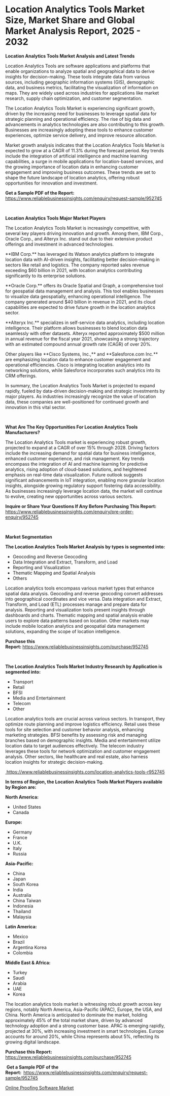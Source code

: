 <p><h1>Location Analytics Tools Market Size, Market Share and Global Market Analysis Report, 2025 - 2032</h1></p><p><strong>Location Analytics Tools Market Analysis and Latest Trends</strong></p>
<p><p>Location Analytics Tools are software applications and platforms that enable organizations to analyze spatial and geographical data to derive insights for decision-making. These tools integrate data from various sources, including geographic information systems (GIS), demographic data, and business metrics, facilitating the visualization of information on maps. They are widely used across industries for applications like market research, supply chain optimization, and customer segmentation.</p><p>The Location Analytics Tools Market is experiencing significant growth, driven by the increasing need for businesses to leverage spatial data for strategic planning and operational efficiency. The rise of big data and advancements in analytics technologies are also contributing to this growth. Businesses are increasingly adopting these tools to enhance customer experiences, optimize service delivery, and improve resource allocation.</p><p>Market growth analysis indicates that the Location Analytics Tools Market is expected to grow at a CAGR of 11.3% during the forecast period. Key trends include the integration of artificial intelligence and machine learning capabilities, a surge in mobile applications for location-based services, and the growing importance of location data in enhancing customer engagement and improving business outcomes. These trends are set to shape the future landscape of location analytics, offering robust opportunities for innovation and investment.</p></p>
<p><strong>Get a Sample PDF of the Report:&nbsp;</strong> <a href="https://www.reliablebusinessinsights.com/enquiry/request-sample/952745?utm_campaign=2247&utm_medium=2&utm_source=Github&utm_content=ia&utm_term=06032025&utm_id=location-analytics-tools">https://www.reliablebusinessinsights.com/enquiry/request-sample/952745</a></p>
<p>&nbsp;</p>
<p><strong>Location Analytics Tools Major Market Players</strong></p>
<p><p>The Location Analytics Tools Market is increasingly competitive, with several key players driving innovation and growth. Among them, IBM Corp., Oracle Corp., and Alteryx Inc. stand out due to their extensive product offerings and investment in advanced technologies.</p><p>**IBM Corp.** has leveraged its Watson analytics platform to integrate location data with AI-driven insights, facilitating better decision-making in sectors like retail and logistics. The company reported sales revenue exceeding $60 billion in 2021, with location analytics contributing significantly to its enterprise solutions.</p><p>**Oracle Corp.** offers its Oracle Spatial and Graph, a comprehensive tool for geospatial data management and analysis. This tool enables businesses to visualize data geospatially, enhancing operational intelligence. The company generated around $40 billion in revenue in 2021, and its cloud capabilities are expected to drive future growth in the location analytics sector.</p><p>**Alteryx Inc.** specializes in self-service data analytics, including location intelligence. Their platform allows businesses to blend location data seamlessly with other datasets. Alteryx reported approximately $500 million in annual revenue for the fiscal year 2021, showcasing a strong trajectory with an estimated compound annual growth rate (CAGR) of over 20%.</p><p>Other players like **Cisco Systems, Inc.,** and **Salesforce.com Inc.** are emphasizing location data to enhance customer engagement and operational efficiencies. Cisco is integrating location analytics into its networking solutions, while Salesforce incorporates such analytics into its CRM offerings.</p><p>In summary, the Location Analytics Tools Market is projected to expand rapidly, fueled by data-driven decision-making and strategic investments by major players. As industries increasingly recognize the value of location data, these companies are well-positioned for continued growth and innovation in this vital sector.</p></p>
<p>&nbsp;</p>
<p><strong>What Are The Key Opportunities For Location Analytics Tools Manufacturers?</strong></p>
<p><p>The Location Analytics Tools market is experiencing robust growth, projected to expand at a CAGR of over 15% through 2028. Driving factors include the increasing demand for spatial data for business intelligence, enhanced customer experience, and risk management. Key trends encompass the integration of AI and machine learning for predictive analytics, rising adoption of cloud-based solutions, and heightened emphasis on real-time data visualization. Future outlook suggests significant advancements in IoT integration, enabling more granular location insights, alongside growing regulatory support fostering data accessibility. As businesses increasingly leverage location data, the market will continue to evolve, creating new opportunities across various sectors.</p></p>
<p><strong>Inquire or Share Your Questions If Any Before Purchasing This Report:</strong> <a href="https://www.reliablebusinessinsights.com/enquiry/pre-order-enquiry/952745?utm_campaign=2247&utm_medium=2&utm_source=Github&utm_content=ia&utm_term=06032025&utm_id=location-analytics-tools">https://www.reliablebusinessinsights.com/enquiry/pre-order-enquiry/952745</a></p>
<p>&nbsp;</p>
<p><strong>Market Segmentation</strong></p>
<p><strong>The Location Analytics Tools Market Analysis by types is segmented into:</strong></p>
<p><ul><li>Geocoding and Reverse Geocoding</li><li>Data Integration and Extract, Transform, and Load</li><li>Reporting and Visualization</li><li>Thematic Mapping and Spatial Analysis</li><li>Others</li></ul></p>
<p><p>Location analytics tools encompass various market types that enhance spatial data analysis. Geocoding and reverse geocoding convert addresses into geographical coordinates and vice versa. Data integration and Extract, Transform, and Load (ETL) processes manage and prepare data for analysis. Reporting and visualization tools present insights through dashboards and charts. Thematic mapping and spatial analysis enable users to explore data patterns based on location. Other markets may include mobile location analytics and geospatial data management solutions, expanding the scope of location intelligence.</p></p>
<p><strong>Purchase this Report:&nbsp;</strong><a href="https://www.reliablebusinessinsights.com/purchase/952745?utm_campaign=2247&utm_medium=2&utm_source=Github&utm_content=ia&utm_term=06032025&utm_id=location-analytics-tools">https://www.reliablebusinessinsights.com/purchase/952745</a></p>
<p>&nbsp;</p>
<p><strong>The Location Analytics Tools Market Industry Research by Application is segmented into:</strong></p>
<p><ul><li>Transport</li><li>Retail</li><li>BFSI</li><li>Media and Entertainment</li><li>Telecom</li><li>Other</li></ul></p>
<p><p>Location analytics tools are crucial across various sectors. In transport, they optimize route planning and improve logistics efficiency. Retail uses these tools for site selection and customer behavior analysis, enhancing marketing strategies. BFSI benefits by assessing risk and managing branches based on demographic insights. Media and entertainment utilize location data to target audiences effectively. The telecom industry leverages these tools for network optimization and customer engagement analysis. Other sectors, like healthcare and real estate, also harness location insights for strategic decision-making.</p></p>
<p><a href="https://www.reliablebusinessinsights.com/location-analytics-tools-r952745?utm_campaign=2247&utm_medium=2&utm_source=Github&utm_content=ia&utm_term=06032025&utm_id=location-analytics-tools">&nbsp;https://www.reliablebusinessinsights.com/location-analytics-tools-r952745</a></p>
<p><strong>In terms of Region, the Location Analytics Tools Market Players available by Region are:</strong></p>
<p>
    <p> <strong> North America: </strong>
        <ul>
            <li>United States</li>
            <li>Canada</li>
        </ul>
        </p> 
    <p> <strong> Europe: </strong>
        <ul>
            <li>Germany</li>
            <li>France</li>
            <li>U.K.</li>
            <li>Italy</li>
            <li>Russia</li>
        </ul>
        </p> 
    <p> <strong> Asia-Pacific: </strong>
        <ul>
            <li>China</li>
            <li>Japan</li>
            <li>South Korea</li>
            <li>India</li>
            <li>Australia</li>
            <li>China Taiwan</li>
            <li>Indonesia</li>
            <li>Thailand</li>
            <li>Malaysia</li>
        </ul>
        </p> 
    <p> <strong> Latin America: </strong>
        <ul>
            <li>Mexico</li>
            <li>Brazil</li>
            <li>Argentina Korea</li>
            <li>Colombia</li>
        </ul>
        </p> 
    <p> <strong> Middle East & Africa: </strong>
        <ul>
            <li>Turkey</li>
            <li>Saudi</li>
            <li>Arabia</li>
            <li>UAE</li>
            <li>Korea</li>
        </ul>
    </p>
    </p>
<p><p>The location analytics tools market is witnessing robust growth across key regions, notably North America, Asia-Pacific (APAC), Europe, the USA, and China. North America is anticipated to dominate the market, holding approximately 45% of the total market share, driven by advanced technology adoption and a strong customer base. APAC is emerging rapidly, projected at 30%, with increasing investment in smart technologies. Europe accounts for around 20%, while China represents about 5%, reflecting its growing digital landscape.</p></p>
<p><strong>Purchase this Report: </strong><a href="https://www.reliablebusinessinsights.com/purchase/952745?utm_campaign=2247&utm_medium=2&utm_source=Github&utm_content=ia&utm_term=06032025&utm_id=location-analytics-tools">https://www.reliablebusinessinsights.com/purchase/952745</a></p>
<p>&nbsp;<strong>Get a Sample PDF of the Report:&nbsp;&nbsp;</strong><a href="https://www.reliablebusinessinsights.com/enquiry/request-sample/952745?utm_campaign=2247&utm_medium=2&utm_source=Github&utm_content=ia&utm_term=06032025&utm_id=location-analytics-tools">https://www.reliablebusinessinsights.com/enquiry/request-sample/952745</a></p>
<p><strong></strong></p>
<p><p><a href="https://github.com/gerdabatiskzv9/Market-Research-Report-List-1/blob/main/online-proofing-software-market.md?utm_campaign=2247&utm_medium=2&utm_source=Github&utm_content=ia&utm_term=06032025&utm_id=location-analytics-tools">Online Proofing Software Market</a></p></p>